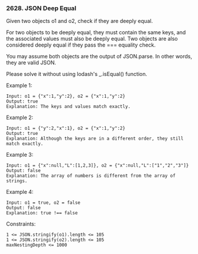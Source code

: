 ### 2628. JSON Deep Equal

Given two objects o1 and o2, check if they are deeply equal.

For two objects to be deeply equal, they must contain the same keys, and the associated values must also be deeply equal. Two objects are also considered deeply equal if they pass the === equality check.

You may assume both objects are the output of JSON.parse. In other words, they are valid JSON.

Please solve it without using lodash's _.isEqual() function.



Example 1:

    Input: o1 = {"x":1,"y":2}, o2 = {"x":1,"y":2}
    Output: true
    Explanation: The keys and values match exactly.

Example 2:

    Input: o1 = {"y":2,"x":1}, o2 = {"x":1,"y":2}
    Output: true
    Explanation: Although the keys are in a different order, they still match exactly.

Example 3:

    Input: o1 = {"x":null,"L":[1,2,3]}, o2 = {"x":null,"L":["1","2","3"]}
    Output: false
    Explanation: The array of numbers is different from the array of strings.

Example 4:

    Input: o1 = true, o2 = false
    Output: false
    Explanation: true !== false



Constraints:

    1 <= JSON.stringify(o1).length <= 105
    1 <= JSON.stringify(o2).length <= 105
    maxNestingDepth <= 1000
